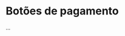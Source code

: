 # Botões de pagamento

...

<!-- 
https://labs.moip.com.br/integracao/botoes/
https://pagseguro.uol.com.br/desenvolvedor/botoes_de_pagamento.jhtml
-->